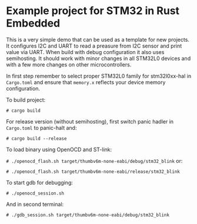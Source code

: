 # Example project for STM32 in Rust Embedded

This is a very simple demo that can be used as a template for new projects. It configures I2C and UART to read a preasure from I2C sensor and print value via UART. When build with debug configuration it also uses semihosting. It should work with minor changes in all STM32L0 devices and with a few more changes on other microcontrollers.

In first step remember to select proper STM32L0 family for stm32l0xx-hal in `Cargo.toml` and ensure that `memory.x` reflects your device memory configuration.

To build project:

`# cargo build`

For release version (without semihosting), first switch panic hadler in `Cargo.toml` to panic-halt and:

`# cargo build --release`

To load binary using OpenOCD and ST-link:

`# ./openocd_flash.sh target/thumbv6m-none-eabi/debug/stm32_blink`
or:

`# ./openocd_flash.sh target/thumbv6m-none-eabi/release/stm32_blink`

To start gdb for debugging:

`# ./openocd_session.sh`

And in second terminal:

`# ./gdb_session.sh target/thumbv6m-none-eabi/debug/stm32_blink`
